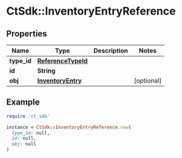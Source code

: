 # CtSdk::InventoryEntryReference

## Properties

| Name | Type | Description | Notes |
| ---- | ---- | ----------- | ----- |
| **type_id** | [**ReferenceTypeId**](ReferenceTypeId.md) |  |  |
| **id** | **String** |  |  |
| **obj** | [**InventoryEntry**](InventoryEntry.md) |  | [optional] |

## Example

```ruby
require 'ct_sdk'

instance = CtSdk::InventoryEntryReference.new(
  type_id: null,
  id: null,
  obj: null
)
```

